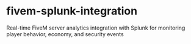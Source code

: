 # fivem-splunk-integration
Real-time FiveM server analytics integration with Splunk for monitoring player behavior, economy, and security events
